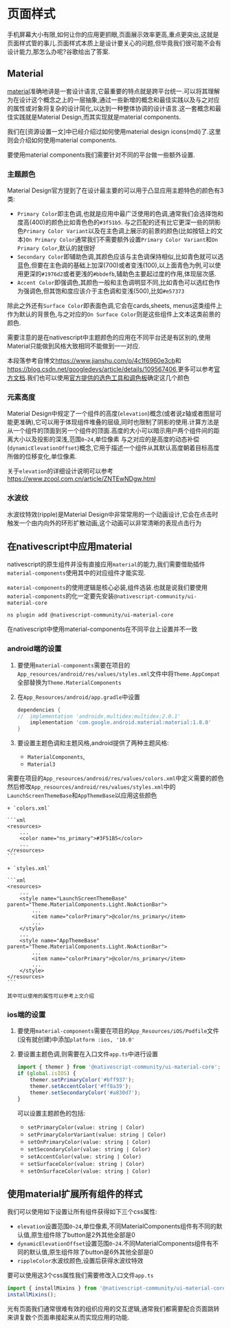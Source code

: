 # 页面样式

手机屏幕大小有限,如何让你的应用更抓眼,页面展示效率更高,重点更突出,这就是页面样式管的事儿.页面样式本质上是设计要关心的问题,但毕竟我们很可能不会有设计能力,那怎么办呢?谷歌给出了答案.

## Material

[material](https://material.io)准确地讲是一套设计语言,它最重要的特点就是跨平台统一.可以将其理解为在设计这个概念之上的一层抽象,通过一些新增的概念和最佳实践以及与之对应的属性或对象将复杂的设计简化,以达到一种整体协调的设计语言.这一套概念和最佳实践就是Material Design,而其实现就是material components.

我们在[资源设置一文]中已经介绍过如何使用material design icons(mdi)了.这里则会介绍如何使用material components.

要使用material components我们需要针对不同的平台做一些额外设置.

### 主题颜色

Material Design官方提到了在设计最主要的可以用于凸显应用主题特色的颜色有3类:

+ `Primary Color`即主色调,也就是应用中最广泛使用的色调,通常我们会选择饱和度高(400)的颜色比如青色色的`#3f51b5`.
    与之匹配的还有比它更深一些的阴影色`Primary Color Variant`以及在主色调上展示的前景的颜色(比如按钮上的文本)`On Primary Color`通常我们不需要额外设置`Primary Color Variant`和`On Primary Color`,默认的就很好
+ `Secondary Color`即辅助色调,其颜色应该与主色调保持相似,比如青色就可以选蓝色,但要在主色调的基础上加深(700)或者变浅(100),以上面青色为例,可以使用更深的`#1976d2`或者更浅的`#bbdefb`,辅助色主要起过度的作用,体现层次感.
+ `Accent Color`即强调色,其颜色一般和主色调明显不同,比如青色可以选红色作为强调色,但其饱和度应该介于主色调和变浅(500),比如`#e57373`

除此之外还有`Surface Color`即表面色调,它会在cards,sheets, menus这类组件上作为默认的背景色,与之对应的`On Surface Color`则是这些组件上文本这类前景的颜色.

需要注意的是在nativescript中主题颜色的应用在不同平台还是有区别的,使用Material只能做到风格大致相同不能做到一一对应.

本段落参考自博文<https://www.jianshu.com/p/4c1f6960e3cb>和<https://blog.csdn.net/googledevs/article/details/109567406>,更多可以参考[官方文档](https://material.io/design/color/the-color-system.html#color-usage-and-palettes).我们也可以使用[官方提供的选色工具和调色板](https://material.io/design/color/the-color-system.html#tools-for-picking-colors)确定这几个颜色

### 元素高度

Material Design中规定了一个组件的高度(`elevation`)概念(或者说z轴或者图层可能更准确),它可以用于体现组件堆叠的层级,同时也限制了阴影的使用.计算方法是从一个组件的顶面到另一个组件的顶面.高度的大小可以暗示用户两个组件间的距离大小以及投影的深浅,范围`0~24`,单位像素
与之对应的是高度的动态补偿(`dynamicElevationOffset`)概念,它用于描述一个组件从其默认高度朝着目标高度所做的位移变化,单位像素.

关于`elevation`的详细设计说明可以参考<https://www.zcool.com.cn/article/ZNTEwNDgw.html>

### 水波纹

水波纹特效(ripple)是Material Design中非常常用的一个动画设计,它会在点击时触发一个由内向外的环形扩散动画,这个动画可以非常清晰的表现点击行为

## 在nativescript中应用material

nativescript的原生组件并没有直接应用`material`的能力,我们需要借助插件`material-components`使用其中的对应组件才能实现.

`material-components`的使用逻辑是核心必装,组件选装.也就是说我们要使用`material-components`的化一定要先安装`@nativescript-community/ui-material-core`

```bash
ns plugin add @nativescript-community/ui-material-core
```

在nativescript中使用material-components在不同平台上设置并不一致

### android端的设置

1. 要使用`material-components`需要在项目的`App_resources/android/res/values/styles.xml`文件中将`Theme.AppCompat`全部替换为`Theme.MaterialComponents`
2. 在`App_Resources/android/app.gradle`中设置

    ```gradle
    dependencies {
    //  implementation 'androidx.multidex:multidex:2.0.1'
        implementation 'com.google.android.material:material:1.8.0'
    }
    ```

3. 要设置主题色调和主题风格,android提供了两种主题风格:
    + `MaterialComponents`,
    + `Material3`

需要在项目的`App_resources/android/res/values/colors.xml`中定义需要的颜色然后修改`App_resources/android/res/values/styles.xml`中的`LaunchScreenThemeBase`和`AppThemeBase`以应用这些颜色

    + `colors.xml`

    ```xml
    <resources>
        ...
        <color name="ns_primary">#3F51B5</color>
        ...
    </resources>
    ```

    + `styles.xml`

    ```xml
    <resources>
        ...
        <style name="LaunchScreenThemeBase" parent="Theme.MaterialComponents.Light.NoActionBar">
            ...
            <item name="colorPrimary">@color/ns_primary</item>
            ...
        </style>
        ...
        <style name="AppThemeBase" parent="Theme.MaterialComponents.Light.NoActionBar">
            ...
            <item name="colorPrimary">@color/ns_primary</item>
            ...
        </style>
    </resources>
    ```

    其中可以使用的属性可以参考上文介绍

### ios端的设置

1. 要使用`material-components`需要在项目的`App_Resources/iOS/Podfile`文件(没有就创建)中添加`platform :ios, '10.0'`

2. 要设置主题色调,则需要在入口文件`app.ts`中进行设置

    ```ts
    import { themer } from '@nativescript-community/ui-material-core';
    if (global.isIOS) {
        themer.setPrimaryColor('#bff937');
        themer.setAccentColor('#ff8a39');
        themer.setSecondaryColor('#a830d7');
    }
    ```

    可以设置主题颜色的包括:

    + `setPrimaryColor(value: string | Color)`
    + `setPrimaryColorVariant(value: string | Color)`
    + `setOnPrimaryColor(value: string | Color)`
    + `setSecondaryColor(value: string | Color)`
    + `setAccentColor(value: string | Color)`
    + `setSurfaceColor(value: string | Color)`
    + `setOnSurfaceColor(value: string | Color)`

## 使用material扩展所有组件的样式

我们可以使用如下设置让所有组件获得如下三个css属性:

+ `elevation`设置范围`0~24`,单位像素,不同MaterialComponents组件有不同的默认值,原生组件除了button是2外其他全部是0
+ `dynamicElevationOffset`设置范围`0~24`.不同MaterialComponents组件有不同的默认值,原生组件除了button是6外其他全部是0
+ `rippleColor`水波纹颜色,设置后获得水波纹特效

要可以使用这3个css属性我们需要修改入口文件`app.ts`

```ts
import { installMixins } from '@nativescript-community/ui-material-core';
installMixins();
```

光有页面我们通常很难有效的组织应用的交互逻辑,通常我们都需要配合页面跳转来讲复数个页面串接起来从而实现应用的功能.
